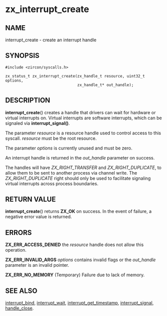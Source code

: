 # zx_interrupt_create

## NAME

interrupt_create - create an interrupt handle

## SYNOPSIS

```
#include <zircon/syscalls.h>

zx_status_t zx_interrupt_create(zx_handle_t resource, uint32_t options,
                                zx_handle_t* out_handle);

```

## DESCRIPTION

**interrupt_create**() creates a handle that drivers can wait for hardware or virtual interrupts on.
Virtual interrupts are software interrupts, which can be signaled via **interrupt_signal()**.

The parameter *resource* is a resource handle used to control access to this
syscall. *resource* must be the root resource.

The parameter *options* is currently unused and must be zero.

An interrupt handle is returned in the *out_handle* parameter on success.

The handles will have *ZX_RIGHT_TRANSFER* and *ZX_RIGHT_DUPLICATE*,
to allow them to be sent to another process via channel write.
The *ZX_RIGHT_DUPLICATE* right should only be used to facilitate signaling
virtual interrupts across process boundaries.

## RETURN VALUE

**interrupt_create**() returns **ZX_OK** on success. In the event
of failure, a negative error value is returned.

## ERRORS

**ZX_ERR_ACCESS_DENIED** the *resource* handle does not allow this operation.

**ZX_ERR_INVALID_ARGS** *options* contains invalid flags or the *out_handle*
parameter is an invalid pointer.

**ZX_ERR_NO_MEMORY**  (Temporary) Failure due to lack of memory.

## SEE ALSO

[interrupt_bind](interrupt_bind.md),
[interrupt_wait](interrupt_wait.md),
[interrupt_get_timestamp](interrupt_get_timestamp.md),
[interrupt_signal](interrupt_signal.md),
[handle_close](handle_close.md).
